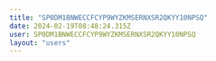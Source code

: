 ```yaml
---
title: "SP0DM1BNWECCFCYP9WYZKMSERNXSR2QKYY10NPSQ"
date: 2024-02-19T08:48:24.315Z
user: SP0DM1BNWECCFCYP9WYZKMSERNXSR2QKYY10NPSQ
layout: "users"
---
```

    